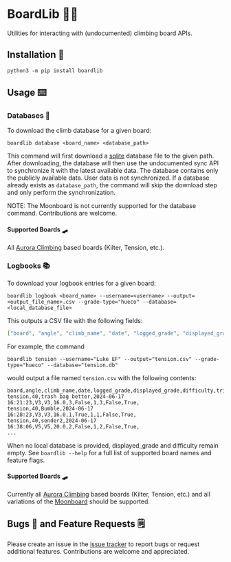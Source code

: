 # BoardLib 🧗‍♀️

Utilities for interacting with (undocumented) climbing board APIs.

## Installation 🦺

`python3 -m pip install boardlib`

## Usage ⌨️

### Databases 💾

To download the climb database for a given board:

`boardlib database <board_name> <database_path>`

This command will first download a [sqlite](https://www.sqlite.org/index.html) database file to the given path. After downloading, the database will then use the undocumented sync API to synchronize it with the latest available data. The database contains only the publicly available data. User data is not synchronized. If a database already exists as `database_path`, the command will skip the download step and only perform the synchronization.

NOTE: The Moonboard is not currently supported for the database command. Contributions are welcome.

#### Supported Boards 🛹

All [Aurora Climbing](https://auroraclimbing.com/) based boards (Kilter, Tension, etc.).

### Logbooks 📚

To download your logbook entries for a given board:

`boardlib logbook <board_name> --username=<username> --output=<output_file_name>.csv --grade-type="hueco" --database=<local_database_file>`

This outputs a CSV file with the following fields:

```json
["board", "angle", "climb_name", "date", "logged_grade", "displayed_grade", "difficulty", "tries", "is_mirror", "sessions_count", "tries_total", "is_repeat", "is_ascent", "comment"]
```

For example, the command

`boardlib tension --username="Luke EF" --output="tension.csv" --grade-type="hueco" --database="tension.db"`

would output a file named `tension.csv` with the following contents:

```
board,angle,climb_name,date,logged_grade,displayed_grade,difficulty,tries,is_mirror,sessions_count,tries_total,is_repeat,is_ascent,comment
tension,40,trash bag better,2024-06-17 16:21:23,V3,V3,16.0,3,False,1,3,False,True,
tension,40,Bumble,2024-06-17 16:28:23,V3,V3,16.0,1,True,1,1,False,True,
tension,40,sender2,2024-06-17 16:38:06,V5,V5,20.0,2,False,1,2,False,True,
...
```
When no local database is provided, displayed_grade and difficulty remain empty.
See `boardlib --help` for a full list of supported board names and feature flags.

#### Supported Boards 🛹

Currently all [Aurora Climbing](https://auroraclimbing.com/) based boards (Kilter, Tension, etc.) and all variations of the [Moonboard](https://moonboard.com/) should be supported.

## Bugs 🐞 and Feature Requests 🗒️

Please create an issue in the [issue tracker](https://github.com/lemeryfertitta/BoardLib/issues) to report bugs or request additional features. Contributions are welcome and appreciated.
